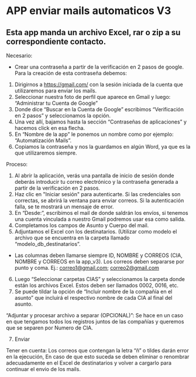 # APP enviar mails automaticos V3

## Esta app manda un archivo Excel, rar o zip a su correspondiente contacto.

Necesario:
-	Crear una contraseña a partir de la verificación en 2 pasos de google.
Para la creación de esta contraseña debemos:
1.	Dirigirnos a https://gmail.com/ con la sesión iniciada de la cuenta que utilizaremos para enviar los mails.
2.	Seleccionar nuestra foto de perfil que aparece en Gmail y luego: “Administrar tu Cuenta de Google”
3.	Donde dice “Buscar en la Cuenta de Google” escribimos “Verificación en 2 pasos” y seleccionamos la opción.
4.	Una vez allí, bajamos hasta la sección “Contraseñas de aplicaciones” y hacemos click en esa flecha.
5.	En “Nombre de la app” le ponemos un nombre como por ejemplo: “Automatización Mails”.
6.	Copiamos la contraseña y nos la guardamos en algún Word, ya que es la que utilizaremos siempre.

Proceso:
1.  Al abrir la aplicación, verás una pantalla de inicio de sesión donde deberás introducir tu correo electrónico y la contraseña generada a partir de la verificación en 2 pasos.
2. Haz clic en "Iniciar sesión" para autenticarte. Si las credenciales son correctas, se abrirá la ventana para enviar correos. Si la autenticación falla, se te mostrará un mensaje de error.
3. En “Desde:”, escribimos el mail de donde saldrán los envíos, si tenemos una cuenta vinculada a nuestro Gmail podremos usar esa como salida. 
4. Completamos los campos de Asunto y Cuerpo del mail.
5. Adjuntamos el Excel con los destinatarios. (Utilizar como modelo el archivo que se encuentra en la carpeta llamado “modelo_db_destinatarios”.
- Las columnas deben llamarse siempre ID, NOMBRE y CORREOS (CIA, NOMBRE y CORREOS en la app_v3). Los correos deben separarse por punto y coma. Ej.: correo1@gmail.com; correo2@gmail.com
6. Luego “Seleccionar carpetas CIAS” y seleccionamos la carpeta donde están los archivos Excel. Estos deben ser llamados 0002, 0016, etc.
7. Se puede tildar la opción de “Incluir nombre de la compañía en el asunto” que incluirá el respectivo nombre de cada CIA al final del asunto.

“Adjuntar y procesar archivo a separar (OPCIONAL)”: Se hace en un caso en que tengamos todos los registros juntos de las compañías y queremos que se separen por Numero de CIA.

7. Enviar

Tener en cuenta:
Los correos que contengan la letra “ñ” o tildes darán error en la ejecución, En caso de que esto suceda se deben eliminar o renombrar adecuadamente en el Excel de destinatarios y volver a cargarlo para continuar el envio de los mails. 
